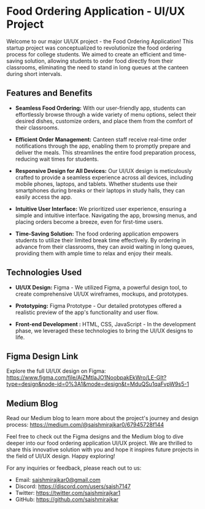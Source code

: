# Food Ordering Application - UI/UX Project

Welcome to our major UI/UX project - the Food Ordering Application! This startup project was conceptualized to revolutionize the food ordering process for college students. We aimed to create an efficient and time-saving solution, allowing students to order food directly from their classrooms, eliminating the need to stand in long queues at the canteen during short intervals.

## Features and Benefits

- **Seamless Food Ordering:** With our user-friendly app, students can effortlessly browse through a wide variety of menu options, select their desired dishes, customize orders, and place them from the comfort of their classrooms.

- **Efficient Order Management:** Canteen staff receive real-time order notifications through the app, enabling them to promptly prepare and deliver the meals. This streamlines the entire food preparation process, reducing wait times for students.

- **Responsive Design for All Devices:** Our UI/UX design is meticulously crafted to provide a seamless experience across all devices, including mobile phones, laptops, and tablets. Whether students use their smartphones during breaks or their laptops in study halls, they can easily access the app.

- **Intuitive User Interface:** We prioritized user experience, ensuring a simple and intuitive interface. Navigating the app, browsing menus, and placing orders become a breeze, even for first-time users.

- **Time-Saving Solution:** The food ordering application empowers students to utilize their limited break time effectively. By ordering in advance from their classrooms, they can avoid waiting in long queues, providing them with ample time to relax and enjoy their meals.

## Technologies Used

- **UI/UX Design:** Figma - We utilized Figma, a powerful design tool, to create comprehensive UI/UX wireframes, mockups, and prototypes.

- **Prototyping:** Figma Prototype - Our detailed prototypes offered a realistic preview of the app's functionality and user flow.

- **Front-end Development :** HTML, CSS, JavaScript - In the development phase, we leveraged these technologies to bring the UI/UX designs to life.


## Figma Design Link

Explore the full UI/UX design on Figma: https://www.figma.com/file/AjZMtIaJO1NoobpakEkWro/LE-GIt?type=design&node-id=0%3A1&mode=design&t=MduQSu1qaFvpW9s5-1

## Medium Blog

Read our Medium blog to learn more about the project's journey and design process: https://medium.com/@saishmirajkar0/67945728f144

Feel free to check out the Figma designs and the Medium blog to dive deeper into our food ordering application UI/UX project. We are thrilled to share this innovative solution with you and hope it inspires future projects in the field of UI/UX design. Happy exploring!

For any inquiries or feedback, please reach out to us:

- Email: saishmirajkar0@gmail.com
- Discord: https://discord.com/users/saish7147 
- Twitter: https://twitter.com/saishmirajkar1
- GitHub: https://github.com/saishmirajkar


